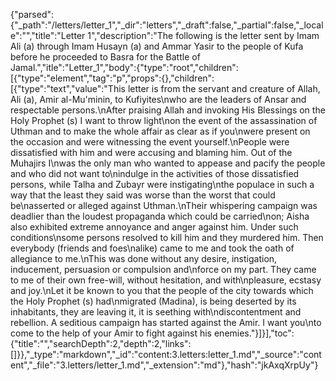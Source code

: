 {"parsed":{"_path":"/letters/letter_1","_dir":"letters","_draft":false,"_partial":false,"_locale":"","title":"Letter 1","description":"The following is the letter sent by Imam Ali (a) through Imam Husayn (a) and Ammar Yasir to the people of Kufa before he proceeded to Basra for the Battle of Jamal.","itle":"Letter_1","body":{"type":"root","children":[{"type":"element","tag":"p","props":{},"children":[{"type":"text","value":"This letter is from the servant and creature of Allah, Ali (a), Amir al-Mu'minin, to Kufiyites\nwho are the leaders of Ansar and respectable persons.\nAfter praising Allah and invoking His Blessings on the Holy Prophet (s) I want to throw light\non the event of the assassination of Uthman and to make the whole affair as clear as if you\nwere present on the occasion and were witnessing the event yourself.\nPeople were dissatisfied with him and were accusing and blaming him. Out of the Muhajirs I\nwas the only man who wanted to appease and pacify the people and who did not want to\nindulge in the activities of those dissatisfied persons, while Talha and Zubayr were instigating\nthe populace in such a way that the least they said was worse than the worst that could be\nasserted or alleged against Uthman.\nTheir whispering campaign was deadlier than the loudest propaganda which could be carried\non; Aisha also exhibited extreme annoyance and anger against him. Under such conditions\nsome persons resolved to kill him and they murdered him. Then everybody (friends and foes\nalike) came to me and took the oath of allegiance to me.\nThis was done without any desire, instigation, inducement, persuasion or compulsion and\nforce on my part. They came to me of their own free-will, without hesitation, and with\npleasure, ecstasy and joy.\nLet it be known to you that the people of the city towards which the Holy Prophet (s) had\nmigrated (Madina), is being deserted by its inhabitants, they are leaving it, it is seething with\ndiscontentment and rebellion. A seditious campaign has started against the Amir. I want you\nto come to the help of your Amir to fight against his enemies."}]}],"toc":{"title":"","searchDepth":2,"depth":2,"links":[]}},"_type":"markdown","_id":"content:3.letters:letter_1.md","_source":"content","_file":"3.letters/letter_1.md","_extension":"md"},"hash":"jkAxqXrpUy"}